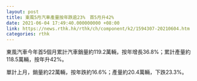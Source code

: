 ```yaml
---
layout: post
title: 東風5月汽車產量按年跌逾23%　首5月升42%
date: 2021-06-04 17:49:40.000000000 +08:00
link: https://news.rthk.hk/rthk/ch/component/k2/1594307-20210604.htm
categories: rthk
---
```


東風汽車今年首5個月累計汽車銷量約119.2萬輛，按年增長36.8%；累計產量約118.5萬輛，按年升42%。

單計上月，銷量約22萬輛，按年跌約16.6%；產量約20.4萬輛，下跌23.3%。
